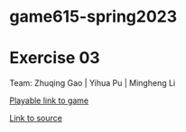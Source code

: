 # game615-spring2023
# Exercise 03

Team: Zhuqing Gao |
      Yihua Pu |
      Mingheng Li

[Playable link to game](https://mingheng117.github.io/game615-spring2023-03/tree/main/play/)

[Link to source](https://github.com/Mingheng117/game615-spring2023-03/tree/main/exercise03)
